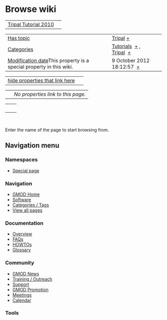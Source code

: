 



<span id="top"></span>




# <span dir="auto">Browse wiki</span>






|  |  |
|----|----|
| [Tripal Tutorial 2010](/wiki/Tripal_Tutorial_2010 "Tripal Tutorial 2010") |  |

|  |  |
|----|----|
| [Has topic](/wiki/Property%253AHas_topic "Property:Has topic") | <span class="smwb-value">[Tripal](/wiki/Tripal "Tripal") <span class="smwbrowse">[+](/wiki/Special%253ABrowse/Tripal "Special%253ABrowse/Tripal")</span></span> |
| [Categories](/wiki/Special%253ACategories "Special%253ACategories") | <span class="smwb-value">[Tutorials](/wiki/Category%253ATutorials "Category%253ATutorials")  <span class="smwsearch">[+](/wiki/Special%253ASearchByProperty/Tutorials "Special%253ASearchByProperty/Tutorials")</span></span> , <span class="smwb-value">[Tripal](/wiki/Category%253ATripal "Category%253ATripal")  <span class="smwsearch">[+](/wiki/Special%253ASearchByProperty/Tripal "Special%253ASearchByProperty/Tripal")</span></span> |
| <span class="smw-highlighter" data-type="1" state="inline" data-title="Property"><span class="smwbuiltin">[Modification date](/wiki/Property:Modification_date "Property:Modification date")</span><span class="smwttcontent">This property is a special property in this wiki.</span></span> | <span class="smwb-value">9 October 2012 18:12:57  <span class="smwsearch">[+](/wiki/Special%253ASearchByProperty/Modification-20date/9-20October-202012-2018:12:57 "Special%253ASearchByProperty/Modification-20date/9-20October-202012-2018:12:57")</span></span> |

<span id="smw_browse_incoming"></span>

|  |  |
|----|----|
| [hide properties that link here](/mediawiki/index.php?title=Special:Browse&offset=0&dir=out&article=Tripal+Tutorial+2010)  |  |

|     |                                    |
|-----|------------------------------------|
|     | *No properties link to this page.* |

|     |     |
|-----|-----|
|     |     |

 

Enter the name of the page to start browsing from.  








## Navigation menu



### Namespaces

- <span id="ca-nstab-special">[Special
  page](/wiki/Special%253ABrowse/Tripal-20Tutorial-202010 "This is a special page, you cannot edit the page itself")</span>






### Navigation



- <span id="n-GMOD-Home">[GMOD Home](/wiki/Main_Page)</span>
- <span id="n-Software">[Software](/wiki/GMOD_Components)</span>
- <span id="n-Categories-.2F-Tags">[Categories /
  Tags](/wiki/Categories)</span>
- <span id="n-View-all-pages">[View all
  pages](/wiki/Special:AllPages)</span>




### Documentation



- <span id="n-Overview">[Overview](/wiki/Overview)</span>
- <span id="n-FAQs">[FAQs](/wiki/Category%253AFAQ)</span>
- <span id="n-HOWTOs">[HOWTOs](/wiki/Category%253AHOWTO)</span>
- <span id="n-Glossary">[Glossary](/wiki/Glossary)</span>




### Community



- <span id="n-GMOD-News">[GMOD News](/wiki/GMOD_News)</span>
- <span id="n-Training-.2F-Outreach">[Training /
  Outreach](/wiki/Training_and_Outreach)</span>
- <span id="n-Support">[Support](/wiki/Support)</span>
- <span id="n-GMOD-Promotion">[GMOD
  Promotion](/wiki/GMOD_Promotion)</span>
- <span id="n-Meetings">[Meetings](/wiki/Meetings)</span>
- <span id="n-Calendar">[Calendar](/wiki/Calendar)</span>




### Tools












<!-- -->




